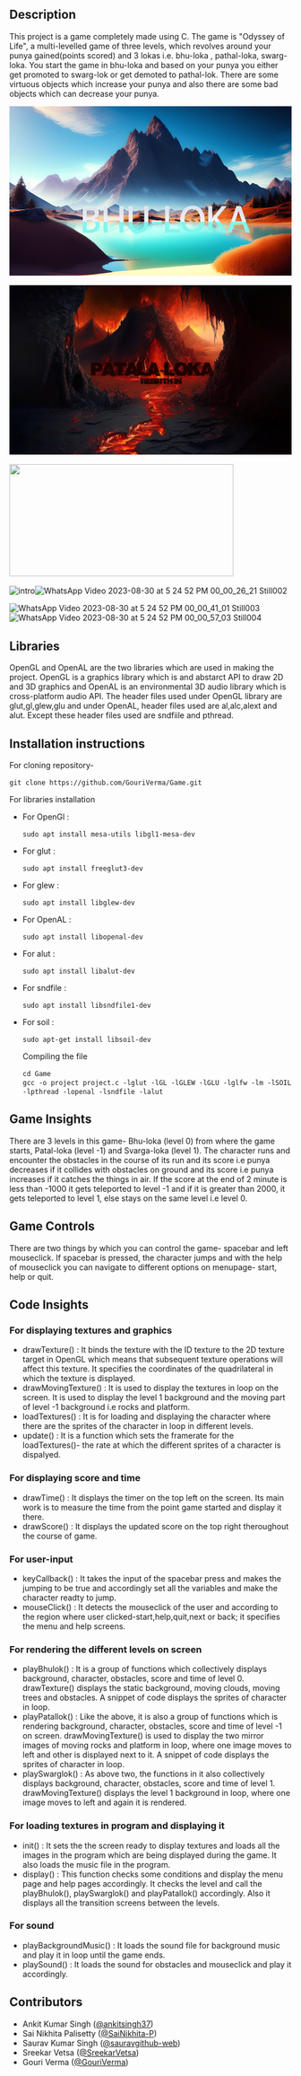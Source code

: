 ## Description
This project is a game completely made using C. The game is "Odyssey of Life", a multi-levelled game of three levels, which revolves around your punya gained(points scored) and 3 lokas i.e. bhu-loka , pathal-loka, swarg-loka. You start the game in bhu-loka and based on your punya you either get promoted to swarg-lok or get demoted to pathal-lok. There
are some virtuous objects which increase your punya and also there are some bad objects which can decrease your punya. 


![Alt text](bhuloktrans.png)
<!--<img src="bhuloktrans.png" width="200" height="100">-->
![Alt text](pataltrans.png)

<img src="https://github.com/GouriVerma/Odyssey_of_Life/assets/122892114/3b70b3e3-0efe-4dad-8d15-a6e507bd7751" width="400" height="200">

![intro](https://github.com/GouriVerma/Odyssey_of_Life/assets/122892114/b91b7415-39e3-454d-91ac-9f770bcca9cd)![WhatsApp Video 2023-08-30 at 5 24 52 PM 00_00_26_21 Still002](https://github.com/GouriVerma/Odyssey_of_Life/assets/122892114/0bd0c3d9-dc6b-456a-a614-20d3365df496)

![WhatsApp Video 2023-08-30 at 5 24 52 PM 00_00_41_01 Still003](https://github.com/GouriVerma/Odyssey_of_Life/assets/122892114/dcee8b4f-855d-48da-8a61-a80db8263cdb)
![WhatsApp Video 2023-08-30 at 5 24 52 PM 00_00_57_03 Still004](https://github.com/GouriVerma/Odyssey_of_Life/assets/122892114/533235f9-7277-48d8-890f-2911b7e45209)



## Libraries
OpenGL and OpenAL are the two libraries which are used in making the project. OpenGL is a graphics library which is and abstarct API to draw 2D and 3D graphics and OpenAL is an environmental 3D audio library which is cross-platform audio API.
The header files used under OpenGL library are glut,gl,glew,glu and under OpenAL, header files used are al,alc,alext and alut. Except these header files used are sndfiile and pthread.


## Installation instructions 
For cloning repository- 
```Ubuntu
git clone https://github.com/GouriVerma/Game.git
``` 

For libraries installation
- For OpenGl :
  ```Ubuntu
  sudo apt install mesa-utils libgl1-mesa-dev
  ```
- For glut :
  ```Ubuntu
  sudo apt install freeglut3-dev
- For glew :
  ```Ubuntu
  sudo apt install libglew-dev
  ```
- For OpenAL :
  ```Ubuntu
  sudo apt install libopenal-dev
  ```
- For alut :
  ```Ubuntu
  sudo apt install libalut-dev
  ```
- For sndfile :
  ```Ubuntu
  sudo apt install libsndfile1-dev
- For soil :
  ```Ubuntu
  sudo apt-get install libsoil-dev
  ```
  
  Compiling the file
  
  ```Ubuntu
  cd Game
  gcc -o project project.c -lglut -lGL -lGLEW -lGLU -lglfw -lm -lSOIL -lpthread -lopenal -lsndfile -lalut
  ```
  
 ## Game Insights
 There are 3 levels in this game- Bhu-loka (level 0) from where the game starts, Patal-loka (level -1) and Svarga-loka (level 1). The character runs and      encounter the obstacles in the course of its run and its score i.e punya decreases if it collides with obstacles on ground and its score i.e punya increases if it catches the things in air. If the score at the end of 2 minute is less than -1000 it gets teleported to level -1 and if  it is greater than 2000, it gets teleported to level 1, else stays on the same level i.e level 0.  
 
## Game Controls
There are two things by which you can control the game- spacebar and left mouseclick. If spacebar is pressed, the character jumps and with the help of mouseclick you can navigate to different options on menupage- start, help or quit.

## Code Insights
### For displaying textures and graphics
- drawTexture() : It binds the texture with the ID texture to the 2D texture target in OpenGL which means that subsequent texture operations will affect this texture. It specifies the coordinates of the quadrilateral in which the texture is displayed.
- drawMovingTexture() : It is used to display the textures in loop on the screen. It is used to display the level 1 background and the moving part of level -1 background i.e rocks and platform.
- loadTextures() : It is for loading and displaying the character where there are the sprites of the character in loop in different levels.
- update() : It is a function which sets the framerate for the loadTextures()- the rate at which the different sprites of a character is dispalyed.

### For displaying score and time
- drawTime() : It displays the timer on the top left on the screen. Its main work is to measure the time from the point game started and display it there.
- drawScore() : It displays the updated score on the top right theroughout the course  of game. 

### For user-input
- keyCallback() : It takes the input of the spacebar press and makes the jumping to be true and accordingly set all the variables and make the character readty to jump.
- mouseClick() : It detects the mouseclick of the user and according to the region where user clicked-start,help,quit,next or back; it specifies the menu and help screens.

### For rendering the different levels on screen
- playBhulok() : It is a group of functions which collectively displays background, character, obstacles, score and time of level 0. drawTexture() displays the static background, moving clouds, moving trees and obstacles. A snippet of code displays the sprites of character in loop.
- playPatallok() : Like the above, it is also a group of functions which is rendering background, character, obstacles, score and time of level -1 on screen. drawMovingTexture() is used to display the two mirror images of moving rocks and platform in loop, where one image moves to left and other is displayed next to it. A snippet of code displays the sprites of character in loop.
- playSwarglok() : As above two, the functions in it also collectively displays background, character, obstacles, score and time of level 1. drawMovingTexture() displays the level 1 background in loop, where one image moves to left and again it is rendered. 

### For loading textures in program and displaying it
- init() : It sets the the screen ready to display textures and loads all the images in the program which are being displayed during the game. It also loads the music file in the program.
- display() : This function checks some conditions and display the menu page and help pages accordingly. It checks the level and call the playBhulok(), playSwarglok() and playPatallok() accordingly. Also it displays all the transition screens between the levels.

### For sound
- playBackgroundMusic() : It loads the sound file for background music and play it in loop until the game ends.
- playSound() : It loads the sound for obstacles and mouseclick and play it accordingly.

## Contributors

- Ankit Kumar Singh ([@ankitsingh37](https://github.com/ankitsingh37))
- Sai Nikhita Palisetty ([@SaiNikhita-P](https://github.com/SaiNikhita-P))
- Saurav Kumar Singh  ([@sauravgithub-web](https://github.com/sauravatgithub-web))
- Sreekar Vetsa  ([@SreekarVetsa](https://github.com/SreekarVetsa))
- Gouri Verma  ([@GouriVerma](https://github.com/GouriVerma))




  
  

  
  
  
  

  
  
